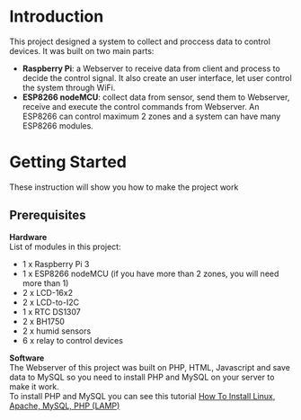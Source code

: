 # Introduction
This project designed a system to collect and proccess data to control devices. It was built on two main parts: <br>
* **Raspberry Pi**: a Webserver to receive data from client and process to decide the control signal. It also create an user interface, let user control the system through WiFi.
* **ESP8266 nodeMCU**: collect data from sensor, send them to Webserver, receive and execute the control commands from Webserver. An ESP8266 can control maximum 2 zones and a system can have many ESP8266 modules.

# Getting Started
These instruction will show you how to make the project work

## Prerequisites
**Hardware**<br>
List of modules in this project:
* 1 x Raspberry Pi 3
* 1 x ESP8266 nodeMCU (if you have more than 2 zones, you will need more than 1)
* 2 x LCD-16x2
* 2 x LCD-to-I2C
* 1 x RTC DS1307
* 2 x BH1750
* 2 x humid sensors
* 6 x relay to control devices

**Software**<br>
The Webserver of this project was built on PHP, HTML, Javascript and save data to MySQL so you need to install PHP and MySQL on your server to make it work. <br>
To install PHP and MySQL you can see this tutorial [How To Install Linux, Apache, MySQL, PHP (LAMP)](https://www.digitalocean.com/community/tutorials/how-to-install-linux-apache-mysql-php-lamp-stack-on-ubuntu-16-04)

## 
